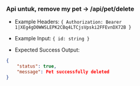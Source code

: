 ### Api untuk, remove my pet -> /api/pet/delete

- Example Headers: `{ Authorization: Bearer 1|XEg4gD0WWSLEPK2CBq4LTCjsVpski2FFEvnDX72B }`

- Example Input: `{ id: string }`

- Expected Success Output: 

```json
{
    "status": true,
    "message": Pet successfully deleted
}
```